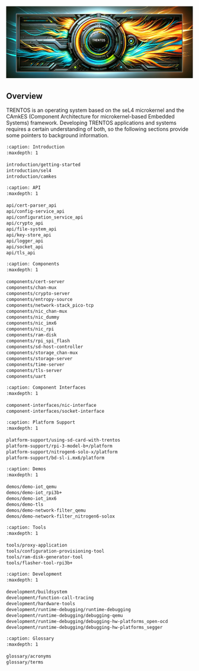 # !["TRENTOS - Banner"](_static/trentos_burning-banner.png)

## Overview

TRENTOS is an operating system based on the seL4 microkernel and the
CAmkES (Component Architecture for microkernel-based Embedded Systems)
framework. Developing TRENTOS applications and systems requires a
certain understanding of both, so the following sections provide some
pointers to background information.

```{toctree}
:caption: Introduction
:maxdepth: 1

introduction/getting-started
introduction/sel4
introduction/camkes
```

```{toctree}
:caption: API
:maxdepth: 1

api/cert-parser_api
api/config-service_api
api/configuration_service_api
api/crypto_api
api/file-system_api
api/key-store_api
api/logger_api
api/socket_api
api/tls_api
```

```{toctree}
:caption: Components
:maxdepth: 1

components/cert-server
components/chan-mux
components/crypto-server
components/entropy-source
components/network-stack_pico-tcp
components/nic_chan-mux
components/nic_dummy
components/nic_imx6
components/nic_rpi
components/ram-disk
components/rpi_spi_flash
components/sd-host-controller
components/storage_chan-mux
components/storage-server
components/time-server
components/tls-server
components/uart
```

```{toctree}
:caption: Component Interfaces
:maxdepth: 1

component-interfaces/nic-interface
component-interfaces/socket-interface
```

```{toctree}
:caption: Platform Support
:maxdepth: 1

platform-support/using-sd-card-with-trentos
platform-support/rpi-3-model-b+/platform
platform-support/nitrogen6-solo-x/platform
platform-support/bd-sl-i.mx6/platform
```

```{toctree}
:caption: Demos
:maxdepth: 1

demos/demo-iot_qemu
demos/demo-iot_rpi3b+
demos/demo-iot_imx6
demos/demo-tls
demos/demo-network-filter_qemu
demos/demo-network-filter_nitrogen6-solox
```

```{toctree}
:caption: Tools
:maxdepth: 1

tools/proxy-application
tools/configuration-provisioning-tool
tools/ram-disk-generator-tool
tools/flasher-tool-rpi3b+
```

```{toctree}
:caption: Development
:maxdepth: 1

development/buildsystem
development/function-call-tracing
development/hardware-tools
development/runtime-debugging/runtime-debugging
development/runtime-debugging/debugging-qemu
development/runtime-debugging/debugging-hw-platforms_open-ocd
development/runtime-debugging/debugging-hw-platforms_segger
```

```{toctree}
:caption: Glossary
:maxdepth: 1

glossary/acronyms
glossary/terms
```
